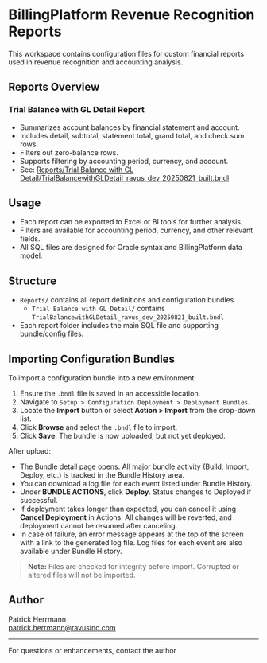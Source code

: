 # BillingPlatform Revenue Recognition Reports

This workspace contains configuration files for custom financial reports used in revenue recognition and accounting analysis.

## Reports Overview

### Trial Balance with GL Detail Report
- Summarizes account balances by financial statement and account.
- Includes detail, subtotal, statement total, grand total, and check sum rows.
- Filters out zero-balance rows.
- Supports filtering by accounting period, currency, and account.
- See: [Reports/Trial Balance with GL Detail/TrialBalancewithGLDetail_ravus_dev_20250821_built.bndl](Reports/Trial%20Balance%20with%20GL%20Detail/TrialBalancewithGLDetail_ravus_dev_20250821_built.bndl)

## Usage

- Each report can be exported to Excel or BI tools for further analysis.
- Filters are available for accounting period, currency, and other relevant fields.
- All SQL files are designed for Oracle syntax and BillingPlatform data model.

## Structure

- `Reports/` contains all report definitions and configuration bundles.
  - `Trial Balance with GL Detail/` contains `TrialBalancewithGLDetail_ravus_dev_20250821_built.bndl`
- Each report folder includes the main SQL file and supporting bundle/config files.

## Importing Configuration Bundles

To import a configuration bundle into a new environment:

1. Ensure the `.bndl` file is saved in an accessible location.
2. Navigate to `Setup > Configuration Deployment > Deployment Bundles`.
3. Locate the **Import** button or select **Action > Import** from the drop-down list.
4. Click **Browse** and select the `.bndl` file to import.
5. Click **Save**. The bundle is now uploaded, but not yet deployed.

After upload:

- The Bundle detail page opens. All major bundle activity (Build, Import, Deploy, etc.) is tracked in the Bundle History area.
- You can download a log file for each event listed under Bundle History.
- Under **BUNDLE ACTIONS**, click **Deploy**. Status changes to Deployed if successful.
- If deployment takes longer than expected, you can cancel it using **Cancel Deployment** in Actions. All changes will be reverted, and deployment cannot be resumed after canceling.
- In case of failure, an error message appears at the top of the screen with a link to the generated log file. Log files for each event are also available under Bundle History.

> **Note:** Files are checked for integrity before import. Corrupted or altered files will not be imported.

## Author

Patrick Herrmann  
patrick.herrmann@ravusinc.com

---
For questions or enhancements, contact the author
